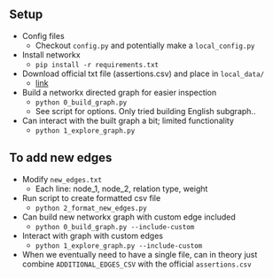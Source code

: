 ## Setup
- Config files
	- Checkout `config.py` and potentially make a `local_config.py`
- Install networkx
	- `pip install -r requirements.txt`
- Download official txt file (assertions.csv) and place in `local_data/`
	- [link](https://github.com/commonsense/conceptnet5/wiki/Downloads)
- Build a networkx directed graph for easier inspection
	- `python 0_build_graph.py`
	- See script for options. Only tried building English subgraph..
- Can interact with the built graph a bit; limited functionality
	- `python 1_explore_graph.py`

## To add new edges
- Modify `new_edges.txt`
	- Each line: node_1, node_2, relation type, weight
- Run script to create formatted csv file
	- `python 2_format_new_edges.py`
- Can build new networkx graph with custom edge included
	- `python 0_build_graph.py --include-custom`
- Interact with graph with custom edges
	- `python 1_explore_graph.py --include-custom`
- When we eventually need to have a single file, can in theory just combine
	`ADDITIONAL_EDGES_CSV` with the official `assertions.csv`
